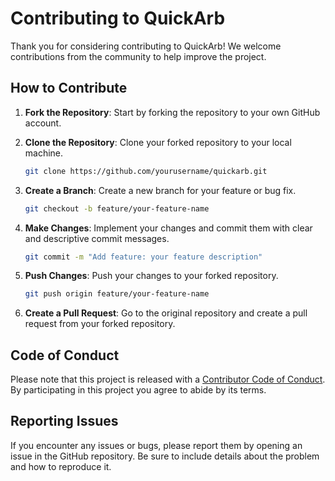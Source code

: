 # Contributing to QuickArb

Thank you for considering contributing to QuickArb! We welcome contributions from the community to help improve the project.

## How to Contribute

1. **Fork the Repository**: Start by forking the repository to your own GitHub account.

2. **Clone the Repository**: Clone your forked repository to your local machine.
   ```bash
   git clone https://github.com/yourusername/quickarb.git
   ```

3. **Create a Branch**: Create a new branch for your feature or bug fix.
   ```bash
   git checkout -b feature/your-feature-name
   ```

4. **Make Changes**: Implement your changes and commit them with clear and descriptive commit messages.
   ```bash
   git commit -m "Add feature: your feature description"
   ```

5. **Push Changes**: Push your changes to your forked repository.
   ```bash
   git push origin feature/your-feature-name
   ```

6. **Create a Pull Request**: Go to the original repository and create a pull request from your forked repository.

## Code of Conduct

Please note that this project is released with a [Contributor Code of Conduct](CODE_OF_CONDUCT.md). By participating in this project you agree to abide by its terms.

## Reporting Issues

If you encounter any issues or bugs, please report them by opening an issue in the GitHub repository. Be sure to include details about the problem and how to reproduce it. 